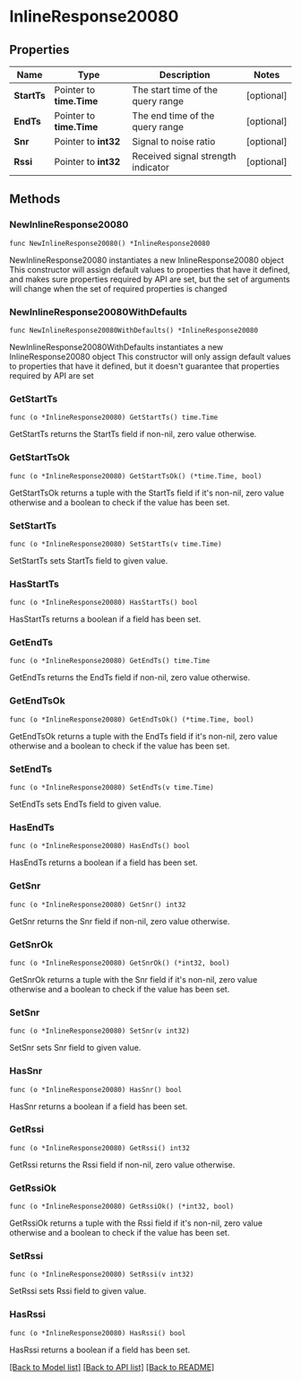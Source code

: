 # InlineResponse20080

## Properties

Name | Type | Description | Notes
------------ | ------------- | ------------- | -------------
**StartTs** | Pointer to **time.Time** | The start time of the query range | [optional] 
**EndTs** | Pointer to **time.Time** | The end time of the query range | [optional] 
**Snr** | Pointer to **int32** | Signal to noise ratio | [optional] 
**Rssi** | Pointer to **int32** | Received signal strength indicator | [optional] 

## Methods

### NewInlineResponse20080

`func NewInlineResponse20080() *InlineResponse20080`

NewInlineResponse20080 instantiates a new InlineResponse20080 object
This constructor will assign default values to properties that have it defined,
and makes sure properties required by API are set, but the set of arguments
will change when the set of required properties is changed

### NewInlineResponse20080WithDefaults

`func NewInlineResponse20080WithDefaults() *InlineResponse20080`

NewInlineResponse20080WithDefaults instantiates a new InlineResponse20080 object
This constructor will only assign default values to properties that have it defined,
but it doesn't guarantee that properties required by API are set

### GetStartTs

`func (o *InlineResponse20080) GetStartTs() time.Time`

GetStartTs returns the StartTs field if non-nil, zero value otherwise.

### GetStartTsOk

`func (o *InlineResponse20080) GetStartTsOk() (*time.Time, bool)`

GetStartTsOk returns a tuple with the StartTs field if it's non-nil, zero value otherwise
and a boolean to check if the value has been set.

### SetStartTs

`func (o *InlineResponse20080) SetStartTs(v time.Time)`

SetStartTs sets StartTs field to given value.

### HasStartTs

`func (o *InlineResponse20080) HasStartTs() bool`

HasStartTs returns a boolean if a field has been set.

### GetEndTs

`func (o *InlineResponse20080) GetEndTs() time.Time`

GetEndTs returns the EndTs field if non-nil, zero value otherwise.

### GetEndTsOk

`func (o *InlineResponse20080) GetEndTsOk() (*time.Time, bool)`

GetEndTsOk returns a tuple with the EndTs field if it's non-nil, zero value otherwise
and a boolean to check if the value has been set.

### SetEndTs

`func (o *InlineResponse20080) SetEndTs(v time.Time)`

SetEndTs sets EndTs field to given value.

### HasEndTs

`func (o *InlineResponse20080) HasEndTs() bool`

HasEndTs returns a boolean if a field has been set.

### GetSnr

`func (o *InlineResponse20080) GetSnr() int32`

GetSnr returns the Snr field if non-nil, zero value otherwise.

### GetSnrOk

`func (o *InlineResponse20080) GetSnrOk() (*int32, bool)`

GetSnrOk returns a tuple with the Snr field if it's non-nil, zero value otherwise
and a boolean to check if the value has been set.

### SetSnr

`func (o *InlineResponse20080) SetSnr(v int32)`

SetSnr sets Snr field to given value.

### HasSnr

`func (o *InlineResponse20080) HasSnr() bool`

HasSnr returns a boolean if a field has been set.

### GetRssi

`func (o *InlineResponse20080) GetRssi() int32`

GetRssi returns the Rssi field if non-nil, zero value otherwise.

### GetRssiOk

`func (o *InlineResponse20080) GetRssiOk() (*int32, bool)`

GetRssiOk returns a tuple with the Rssi field if it's non-nil, zero value otherwise
and a boolean to check if the value has been set.

### SetRssi

`func (o *InlineResponse20080) SetRssi(v int32)`

SetRssi sets Rssi field to given value.

### HasRssi

`func (o *InlineResponse20080) HasRssi() bool`

HasRssi returns a boolean if a field has been set.


[[Back to Model list]](../README.md#documentation-for-models) [[Back to API list]](../README.md#documentation-for-api-endpoints) [[Back to README]](../README.md)


